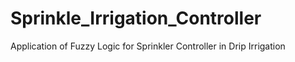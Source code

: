 # Sprinkle_Irrigation_Controller
Application of Fuzzy Logic for Sprinkler Controller in Drip Irrigation
